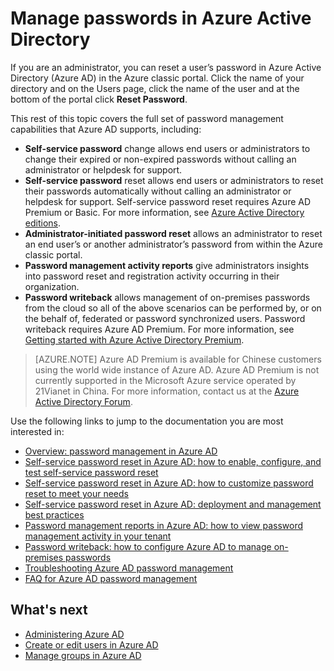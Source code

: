 <properties
    pageTitle="Manage passwords in Azure Active Directory | Microsoft Azure"
    description="How to manage passwords in Azure Active Directory."
    services="active-directory"
    documentationCenter=""
    authors="curtand"
    manager="stevenpo"
    editor=""/>

<tags
    ms.service="active-directory"
    ms.workload="identity"
    ms.tgt_pltfrm="na"
    ms.devlang="na"
    ms.topic="article"
    ms.date="12/01/2015"
    ms.author="curtand"/>

# Manage passwords in Azure Active Directory

If you are an administrator, you can reset a user’s password in Azure Active Directory (Azure AD) in the Azure classic portal. Click the name of your directory and on the Users page, click the name of the user and at the bottom of the portal click **Reset Password**.

This rest of this topic covers the full set of password management capabilities that Azure AD supports, including:

- **Self-service password** change allows end users or administrators to change their expired or non-expired passwords without calling an administrator or helpdesk for support.
- **Self-service password** reset allows end users or administrators to reset their passwords automatically without calling an administrator or helpdesk for support. Self-service password reset requires Azure AD Premium or Basic. For more information, see [Azure Active Directory editions](active-directory-editions.md).
- **Administrator-initiated password reset** allows an administrator to reset an end user’s or another administrator’s password from within the Azure classic portal.
- **Password management activity reports** give administrators insights into password reset and registration activity occurring in their organization.
- **Password writeback** allows management of on-premises passwords from the cloud so all of the above scenarios can be performed by, or on the behalf of, federated or password synchronized users. Password writeback requires Azure AD Premium. For more information, see [Getting started with Azure Active Directory Premium](active-directory-get-started-premium.md).

> [AZURE.NOTE]
> Azure AD Premium is available for Chinese customers using the world wide instance of Azure AD. Azure AD Premium is not currently supported in the Microsoft Azure service operated by 21Vianet in China. For more information, contact us at the [Azure Active Directory Forum](http://feedback.azure.com/forums/169401-azure-active-directory).

Use the following links to jump to the documentation you are most interested in:

- [Overview: password management in Azure AD](active-directory-passwords-how-it-works.md)
- [Self-service password reset in Azure AD: how to enable, configure, and test self-service password reset](active-directory-passwords-getting-started.md#enable-users-to-reset-their-azure-ad-passwords)
- [Self-service password reset in Azure AD: how to customize password reset to meet your needs](active-directory-passwords-customize.md)
- [Self-service password reset in Azure AD: deployment and management best practices](active-directory-passwords-best-practices.md)
- [Password management reports in Azure AD: how to view password management activity in your tenant](active-directory-passwords-get-insights.md)
- [Password writeback: how to configure Azure AD to manage on-premises passwords](active-directory-passwords-getting-started.md#enable-users-to-reset-or-change-their-ad-passwords)
- [Troubleshooting Azure AD password management](active-directory-passwords-troubleshoot.md)
- [FAQ for Azure AD password management](active-directory-passwords-faq.md)


## What's next

- [Administering Azure AD](active-directory-administer.md)
- [Create or edit users in Azure AD](active-directory-create-users.md)
- [Manage groups in Azure AD](active-directory-manage-groups.md)

